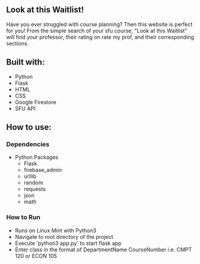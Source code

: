 ## Look at this Waitlist!
Have you ever struggled with course planning? Then this website is perfect for you! From the 
simple search of your sfu course, "Look at this Waitlist" will find your professor, their rating
on rate my prof, and their corresponding sections.

## Built with:
- Python
- Flask
- HTML
- CSS
- Google Firestore
- SFU API

## How to use:
### Dependencies
* Python Packages
  * Flask
  * firebase_admin
  * urllib
  * random
  * requests
  * json
  * math 

### How to Run
* Runs on Linux Mint with Python3
* Navigate to root directory of the project
* Execute 'python3 app.py' to start flask app
* Enter class in the format of DepartmentName CourseNumber i.e. CMPT 120 or ECON 105


